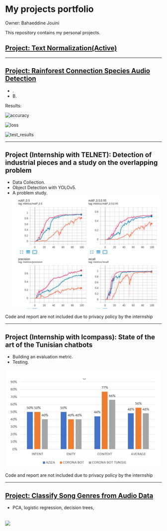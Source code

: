 # My projects portfolio

Owner: Bahaeddine Jouini

This repository contains my personal projects.

## [Project: Text Normalization(Active)]()


---

## [Project: Rainforest Connection Species Audio Detection]()
* .
* B.

Results:

![accuracy](/images/accuracy.PNG)

![loss](/images/loss.PNG)

![test_results](/images/test_results.PNG)



---
## Project (Internship with TELNET): Detection of industrial pieces and a study on the overlapping problem
* Data Collection.
* Object Detection with YOLOv5.
* A problem study.
![](/images/Telnet.PNG)


Code and report are not included due to privacy policy by the internship

---

## Project (Internship with Icompass): State of the art of the Tunisian chatbots

* Building an evaluation metric.
* Testing.

![](/images/Icompass.PNG)

Code and report are not included due to privacy policy by the internship

---

## [Project: Classify Song Genres from Audio Data]()
* PCA, logistic regression, decision trees,

![](/images/classificaion.PNG)
---
